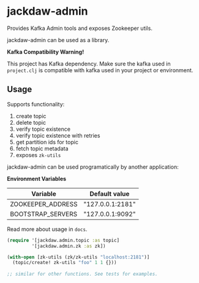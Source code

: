 # jackdaw-admin

Provides Kafka Admin tools and exposes Zookeeper utils.

jackdaw-admin can be used as a library.

**Kafka Compatibility Warning!**

This project has Kafka dependency. Make sure the kafka used in `project.clj` is compatible with kafka used in your project or environment.

## Usage
Supports functionality:

1. create topic
1. delete topic
1. verify topic existence
1. verify topic existence with retries
1. get partition ids for topic
1. fetch topic metadata
1. exposes `zk-utils`

jackdaw-admin can be used programatically by another application:

**Environment Variables**

| Variable | Default value |
-----------|----------------
| ZOOKEEPER_ADDRESS | "127.0.0.1:2181" |
| BOOTSTRAP_SERVERS | "127.0.0.1:9092" |

Read more about usage in `docs`.

```Clojure
(require '[jackdaw.admin.topic :as topic]
         '[jackdaw.admin.zk :as zk])

(with-open [zk-utils (zk/zk-utils "localhost:2181")]
  (topic/create! zk-utils "foo" 1 1 {}))
  
;; similar for other functions. See tests for examples.
```
